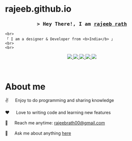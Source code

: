 # rajeeb.github.io
<!-- Intro  -->
<h3 align="center">
        <samp>&gt; Hey There!, I am
                <b><a target="_blank" href="https://rajeeb-rath.github.io">rajeeb rath</a></b>
        </samp>
</h3>


<p align="center"> 
  <samp>
    
    <br>
    「 I am a designer & Developer from <b>India</b> 」
    <br>
    <br>
  </samp>
</p>

<p align="center">
 <a href="https://rajeeb-rath.github.io" target="blank">
  <img src="https://img.shields.io/badge/Website-DC143C?style=for-the-badge&logo=medium&logoColor=white"/>
 </a>
 <a href="https://www.linkedin.com/in/rajeebrath/" target="_blank">
  <img src="https://img.shields.io/badge/LinkedIn-0077B5?style=for-the-badge&logo=linkedin&logoColor=white"/>
 </a>
 <a href="https://twitter.com/rajeeb_rath" target="_blank">
  <img src="https://img.shields.io/badge/Twitter-1DA1F2?style=for-the-badge&logo=twitter&logoColor=white" />
 </a>
 <a href="https://www.instagram.com/rajeeb.rj/" target="_blank">
  <img src="https://img.shields.io/badge/Instagram-fe4164?style=for-the-badge&logo=instagram&logoColor=white"/>
 </a> 
 <a href="https://facebook.com/rath.rajeeb" target="_blank">
  <img src="https://img.shields.io/badge/Facebook-20BEFF?&style=for-the-badge&logo=facebook&logoColor=white"/>
  </a> 
</p>
<br />

<!-- About Section -->
 # About me
 
<p>
 
  
 ✌️ &emsp; Enjoy to do programming and sharing knowledge <br/><br/>
 ❤️ &emsp; Love to writing code and learning new features<br/><br/>
 📧 &emsp; Reach me anytime: rajeebrath00@gmail.com<br/><br/>
 💬 &emsp; Ask me about anything [here](https://docs.google.com/forms/d/e/1FAIpQLScb-5f7RyXWU7tXMD4SYCyjBbEv47EOJeE0eG3eMpd3tB2uTw/viewform)

</p>

<br/>
<br/>
<br/>


